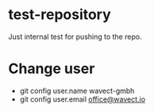 # test-repository
Just internal test for pushing to the repo.


# Change user
- git config user.name wavect-gmbh
- git config user.email office@wavect.io